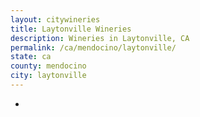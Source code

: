 ```yaml
---
layout: citywineries
title: Laytonville Wineries
description: Wineries in Laytonville, CA
permalink: /ca/mendocino/laytonville/
state: ca
county: mendocino
city: laytonville
---
```

-
